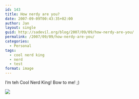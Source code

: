 ```yaml
---
id: 143
title: How nerdy are you?
date: 2007-09-09T00:43:35+02:00
author: Jan
layout: single
guid: http://sadevil.org/blog/2007/09/09/how-nerdy-are-you/
permalink: /2007/09/09/how-nerdy-are-you/
categories:
  - Personal
tags:
  - cool nerd king
  - nerd
  - test
format: image
---
```

I&#8217;m teh Cool Nerd King! Bow to me! ;)

<a href="http://www.nerdtests.com/ft_nt2.php" target="_blank"><img src="https://kcore.org/wp-content/uploads/2005/11/2aa26bdd9fcdea58.png" align="middle" /></a>